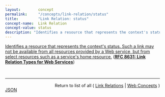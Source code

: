 ```yaml
---
layout:        concept
permalink:     "/concepts/link-relation/status"
title:         "Link Relation: status"
concept-name:  Link Relation
concept-value: status
description: "Identifies a resource that represents the context's status. Such a link may not be available from all resources provided by a Web service, but from select resources such as a service's home resource."
---
```


[Identifies a resource that represents the context's status. Such a link may not be available from all resources provided by a Web service, but from select resources such as a service's home resource.](https://datatracker.ietf.org/doc/html/rfc8631#section-5 "Read documentation for Link Relation &#34;status&#34;") (**[RFC 8631: Link Relation Types for Web Services](/specs/IETF/RFC/8631 "Many resources provided on the Web are part of sets of resources that are provided in a context that is managed by one particular service provider. Often, these sets of resources are referred to as &#34;Web services&#34; or &#34;Web APIs&#34;. This specification defines link relations that represent relationships from Web services or APIs to resources that provide documentation, descriptions, metadata, or status information for these resources. Documentation is primarily intended for human consumers, whereas descriptions are primarily intended for automated consumers. Metadata provides information about a service's context. This specification also defines a link relation to identify status resources that are used to represent information about service status.")**)

<br/>
<hr/>

<p style="float : left"><a href="./status.json" title="JSON representing this particular Web Concept value">JSON</a></p>
<p style="text-align: right">Return to list of all ( <a href="../link-relation/">Link Relations</a> | <a href="../">Web Concepts</a> )</p>
